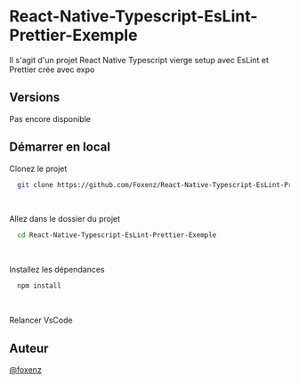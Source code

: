 # React-Native-Typescript-EsLint-Prettier-Exemple

Il s'agit d'un projet React Native Typescript vierge setup avec EsLint et Prettier crée avec expo

## Versions

Pas encore disponible

## Démarrer en local

Clonez le projet

```bash
  git clone https://github.com/Foxenz/React-Native-Typescript-EsLint-Prettier-Exemple.git
```

<br />

Allez dans le dossier du projet

```bash
  cd React-Native-Typescript-EsLint-Prettier-Exemple
```

<br />

Installez les dépendances

```bash
  npm install
```

<br />

Relancer VsCode

## Auteur

[@foxenz](https://www.github.com/foxenz)
